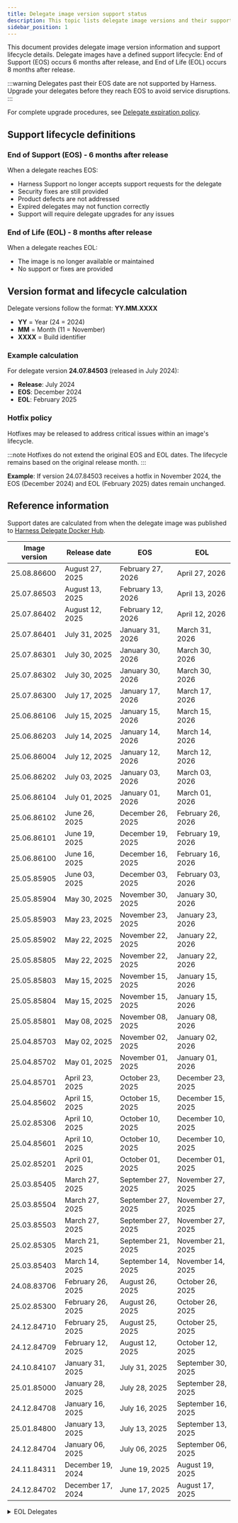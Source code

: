```yaml
---
title: Delegate image version support status
description: This topic lists delegate image versions and their support status.
sidebar_position: 1
---
```


This document provides delegate image version information and support lifecycle details. Delegate images have a defined support lifecycle: End of Support (EOS) occurs 6 months after release, and End of Life (EOL) occurs 8 months after release.

:::warning
Delegates past their EOS date are not supported by Harness. Upgrade your delegates before they reach EOS to avoid service disruptions.
:::

For complete upgrade procedures, see [Delegate expiration policy](/docs/platform/delegates/install-delegates/delegate-upgrades-and-expiration#delegate-expiration-policy).

## Support lifecycle definitions

### End of Support (EOS) - 6 months after release

When a delegate reaches EOS:

- Harness Support no longer accepts support requests for the delegate
- Security fixes are still provided
- Product defects are not addressed
- Expired delegates may not function correctly
- Support will require delegate upgrades for any issues

### End of Life (EOL) - 8 months after release

When a delegate reaches EOL:

- The image is no longer available or maintained
- No support or fixes are provided

## Version format and lifecycle calculation

Delegate versions follow the format: **YY.MM.XXXX**

- **YY** = Year (24 = 2024)
- **MM** = Month (11 = November) 
- **XXXX** = Build identifier

### Example calculation

For delegate version **24.07.84503** (released in July 2024):

- **Release**: July 2024
- **EOS**: December 2024 
- **EOL**: February 2025 

### Hotfix policy

Hotfixes may be released to address critical issues within an image's lifecycle.

:::note
Hotfixes do not extend the original EOS and EOL dates. The lifecycle remains based on the original release month.
:::

**Example**: If version 24.07.84503 receives a hotfix in November 2024, the EOS (December 2024) and EOL (February 2025) dates remain unchanged.

## Reference information

Support dates are calculated from when the delegate image was published to [Harness Delegate Docker Hub](https://hub.docker.com/r/harness/delegate/tags).

| Image version | Release date      | EOS              | EOL              |
|---------------|-------------------|------------------|------------------|
| 25.08.86600   | August 27, 2025   | February 27, 2026| April 27, 2026   |
| 25.07.86503   | August 13, 2025   | February 13, 2026| April 13, 2026   |
| 25.07.86402   | August 12, 2025   | February 12, 2026| April 12, 2026   |
| 25.07.86401   | July 31, 2025     | January 31, 2026 | March 31, 2026   |
| 25.07.86301   | July 30, 2025     | January 30, 2026 | March 30, 2026   |
| 25.07.86302   | July 30, 2025     | January 30, 2026 | March 30, 2026   |
| 25.07.86300   | July 17, 2025     | January 17, 2026 | March 17, 2026   |
| 25.06.86106   | July 15, 2025     | January 15, 2026 | March 15, 2026   |
| 25.06.86203   | July 14, 2025     | January 14, 2026 | March 14, 2026   |
| 25.06.86004   | July 12, 2025     | January 12, 2026 | March 12, 2026   |
| 25.06.86202   | July 03, 2025     | January 03, 2026 | March 03, 2026   |
| 25.06.86104   | July 01, 2025     | January 01, 2026 | March 01, 2026   |
| 25.06.86102   | June 26, 2025     | December 26, 2025| February 26, 2026|
| 25.06.86101   | June 19, 2025     | December 19, 2025| February 19, 2026|
| 25.06.86100   | June 16, 2025     | December 16, 2025| February 16, 2026|
| 25.05.85905   | June 03, 2025     | December 03, 2025| February 03, 2026|
| 25.05.85904   | May 30, 2025      | November 30, 2025| January 30, 2026 |
| 25.05.85903   | May 23, 2025      | November 23, 2025| January 23, 2026 |
| 25.05.85902   | May 22, 2025      | November 22, 2025| January 22, 2026 |
| 25.05.85805   | May 22, 2025      | November 22, 2025| January 22, 2026 |
| 25.05.85803   | May 15, 2025      | November 15, 2025| January 15, 2026 |
| 25.05.85804   | May 15, 2025      | November 15, 2025| January 15, 2026 |
| 25.05.85801   | May 08, 2025      | November 08, 2025| January 08, 2026 |
| 25.04.85703   | May 02, 2025      | November 02, 2025| January 02, 2026 |
| 25.04.85702   | May 01, 2025      | November 01, 2025| January 01, 2026 |
| 25.04.85701   | April 23, 2025    | October 23, 2025 | December 23, 2025|
| 25.04.85602   | April 15, 2025    | October 15, 2025 | December 15, 2025|
| 25.02.85306   | April 10, 2025    | October 10, 2025 | December 10, 2025|
| 25.04.85601   | April 10, 2025    | October 10, 2025 | December 10, 2025|
| 25.02.85201   | April 01, 2025    | October 01, 2025 | December 01, 2025|
| 25.03.85405   | March 27, 2025    | September 27, 2025| November 27, 2025|
| 25.03.85504   | March 27, 2025    | September 27, 2025| November 27, 2025|
| 25.03.85503   | March 27, 2025    | September 27, 2025| November 27, 2025|
| 25.02.85305   | March 21, 2025    | September 21, 2025| November 21, 2025|
| 25.03.85403   | March 14, 2025    | September 14, 2025| November 14, 2025|
| 24.08.83706   | February 26, 2025 | August 26, 2025  | October 26, 2025 |
| 25.02.85300   | February 26, 2025 | August 26, 2025  | October 26, 2025 |
| 24.12.84710   | February 25, 2025 | August 25, 2025  | October 25, 2025 |
| 24.12.84709   | February 12, 2025 | August 12, 2025  | October 12, 2025 |
| 24.10.84107   | January 31, 2025  | July 31, 2025    | September 30, 2025|
| 25.01.85000   | January 28, 2025  | July 28, 2025    | September 28, 2025|
| 24.12.84708   | January 16, 2025  | July 16, 2025    | September 16, 2025|
| 25.01.84800   | January 13, 2025  | July 13, 2025    | September 13, 2025|
| 24.12.84704   | January 06, 2025  | July 06, 2025    | September 06, 2025|
| 24.11.84311   | December 19, 2024 | June 19, 2025    | August 19, 2025  |
| 24.12.84702   | December 17, 2024 | June 17, 2025    | August 17, 2025  |

<details>
    <summary>EOL Delegates</summary>
    | Image version         | Release date       | EOS              | EOL              |
    |-----------------------|--------------------|------------------|------------------|
    | 24.11.84503           | December 09, 2024  | June 09, 2025    | August 09, 2025  |
    | 24.11.84310           | December 05, 2024  | June 05, 2025    | August 05, 2025  |
    | 24.11.84502           | December 05, 2024  | June 05, 2025    | August 05, 2025  |
    | 24.10.84106           | December 04, 2024  | June 04, 2025    | August 04, 2025  |
    | 24.11.84501           | December 04, 2024  | June 04, 2025    | August 04, 2025  |
    | 24.07.83407           | December 04, 2024  | June 04, 2025    | August 04, 2025  |
    | 24.11.84500           | November 29, 2024  | May 29, 2025     | July 29, 2025    |
    | 24.11.84309           | November 28, 2024  | May 28, 2025     | July 28, 2025    |
    | 24.11.84308           | November 23, 2024  | May 23, 2025     | July 23, 2025    |
    | 24.11.84307           | November 21, 2024  | May 21, 2025     | July 21, 2025    |
    | 24.11.84306           | November 19, 2024  | May 19, 2025     | July 19, 2025    |
    | 24.10.84205-ubi9-beta | November 18, 2024  | May 18, 2025     | July 18, 2025    |
    | 24.10.84204           | November 18, 2024  | May 18, 2025     | July 18, 2025    |
    | 24.10.84200           | November 04, 2024  | May 04, 2025     | July 04, 2025    |
    | 24.10.84105           | November 01, 2024  | May 01, 2025     | July 01, 2025    |
    | 24.10.84104           | October 21, 2024   | April 21, 2025   | June 21, 2025    |
    | 24.09.83909           | October 11, 2024   | April 11, 2025   | June 11, 2025    |
    | 24.09.83906           | October 02, 2024   | April 02, 2025   | June 02, 2025    |
    | 24.09.83905           | September 30, 2024 | March 30, 2025   | May 30, 2025     |
    | 24.08.83803           | September 20, 2024 | March 20, 2025   | May 20, 2025     |
    | 24.08.83804           | September 20, 2024 | March 20, 2025   | May 20, 2025     |
    | 24.09.83900           | September 20, 2024 | March 20, 2025   | May 20, 2025     |
    | 24.08.83802           | September 03, 2024 | March 03, 2025   | May 03, 2025     |
    | 24.08.83705           | August 31, 2024    | February 28, 2025| April 30, 2025   |
    | 24.07.83611           | August 31, 2024    | February 28, 2025| April 30, 2025   |
    | 24.08.83704           | August 29, 2024    | February 28, 2025| April 29, 2025   |
    | 24.08.83702           | August 22, 2024    | February 22, 2025| April 22, 2025   |
    | 24.08.83307           | August 20, 2024    | February 20, 2025| April 20, 2025   |
    | 24.07.83609           | August 20, 2024    | February 20, 2025| April 20, 2025   |
    | 24.07.83608           | August 14, 2024    | February 14, 2025| April 14, 2025   |
    | 24.07.83607           | August 13, 2024    | February 13, 2025| April 13, 2025   |
    | 24.08.83306           | August 13, 2024    | February 13, 2025| April 13, 2025   |
    | 24.07.83406           | August 13, 2024    | February 13, 2025| April 13, 2025   |
    | 24.07.83606           | August 07, 2024    | February 07, 2025| April 07, 2025   |
    | 24.08.83405           | August 05, 2024    | February 05, 2025| April 05, 2025   |
    | 24.07.83605           | July 24, 2024      | January 24, 2025 | March 24, 2025   |
    | 24.07.83503           | July 17, 2024      | January 17, 2025 | March 17, 2025   |
    | 24.07.82906           | July 17, 2024      | January 17, 2025 | March 17, 2025   |
    | 24.07.83404           | July 10, 2024      | January 10, 2025 | March 10, 2025   |
    | 24.07.83205           | July 9, 2024       | January 09, 2025 | March 09, 2025   |
    | 24.07.82905           | July 1, 2024       | January 01, 2025 | March 01, 2025   |
    | 24.06.83304           | June 24, 2024      | December 24, 2024| February 24, 2025|
    | 24.06.83204           | June 20, 2024      | December 20, 2024| February 20, 2025|
    | 24.06.83004           | June 7, 2024       | December 07, 2024| February 07, 2025|
    | 24.06.83003           | June 3, 2024       | December 03, 2024| February 03, 2025|
    | 24.05.82711           | May 30, 2024       | November 30, 2024| January 30, 2025 |
    | 24.05.82904           | May 21, 2024       | November 21, 2024| January 21, 2025 |
    | 24.05.83001           | May 21, 2024       | November 21, 2024| January 21, 2025 |
    | 24.05.82205           | May 20, 2024       | November 20, 2024| January 20, 2025 |
    | 24.05.82903           | May 16, 2024       | November 16, 2024| January 16, 2025 |
    | 24.05.82902           | May 10, 2024       | November 10, 2024| January 10, 2025 |
    | 24.04.82901           | May 8, 2024        | November 08, 2024| January 08, 2025 |
    | 24.04.82804           | April 24, 2024     | October 24, 2024 | December 24, 2024|
    | 24.04.82709           | April 18, 2024     | October 18, 2024 | December 18, 2024|
    | 24.04.82708           | April 17, 2024     | October 17, 2024 | December 17, 2024|
    | 24.04.82707           | April 15, 2024     | October 15, 2024 | December 15, 2024|
    | 24.04.82603           | April 4, 2024      | October 04, 2024 | December 04, 2024|
    | 24.03.82601           | March 28, 2024     | September 28, 2024| November 28, 2024|
    | 24.03.82600           | March 27, 2024     | September 27, 2024| November 27, 2024|
    | 24.03.82505           | March 18, 2024     | September 18, 2024| November 18, 2024|
    | 24.03.82502           | March 14, 2024     | September 14, 2024| November 14, 2024|
    | 24.03.82408           | March 8, 2024      | September 08, 2024| November 08, 2024|
    | 24.02.82406           | March 1, 2024      | September 01, 2024| November 01, 2024|
    | 24.02.82404           | February 29, 2024  | August 29, 2024  | October 29, 2024 |
    | 24.02.82309           | February 28, 2024  | August 28, 2024  | October 28, 2024 |
    | 24.02.82402           | February 27, 2024  | August 27, 2024  | October 27, 2024 |
    | 24.02.82308           | February 21, 2024  | August 21, 2024  | October 21, 2024 |
    | 24.02.82306           | February 15, 2024  | August 15, 2024  | October 15, 2024 |
    | 24.02.82305           | February 15, 2024  | August 15, 2024  | October 15, 2024 |
    | 24.02.82302           | February 13, 2024  | August 13, 2024  | October 13, 2024 |
    | 24.02.82304           | February 12, 2024  | August 12, 2024  | October 12, 2024 |
    | 24.02.82203           | February 2, 2024   | August 02, 2024  | October 02, 2024 |
    | 24.01.82202           | January 30, 2024   | July 30, 2024    | September 30, 2024|
    | 24.01.82110           | January 29, 2024   | July 29, 2024    | September 29, 2024|
    | 24.01.82109           | January 23, 2024   | July 23, 2024    | September 23, 2024|
    | 24.01.82108           | January 16, 2024   | July 16, 2024    | September 16, 2024|
    | 24.01.82006           | January 16, 2024   | July 16, 2024    | September 16, 2024|
    | 24.01.82005           | January 15, 2024   | July 15, 2024    | September 15, 2024|
    | 24.01.82004           | January 12, 2024   | July 12, 2024    | September 12, 2024|
    | 24.01.82003           | January 11, 2024   | July 11, 2024    | September 11, 2024|
    | 24.01.82002           | January 9, 2024    | July 09, 2024    | September 09, 2024|
    | 24.01.81810           | January 8, 2024    | July 08, 2024    | September 08, 2024|
    | 24.01.81811           | January 5, 2024    | July 05, 2024    | September 05, 2024|
    | 23.12.82001           | January 5, 2024    | July 05, 2024    | September 05, 2024|
    | 23.12.81809           | January 2, 2024    | July 02, 2024    | September 02, 2024|
    | 23.12.81808           | December 26, 2023  | June 26, 2024    | August 26, 2024  |
    | 23.12.81412           | December 14, 2023  | June 14, 2024    | August 14, 2024  |
    | 23.12.81411           | December 13, 2023  | June 13, 2024    | August 13, 2024  |
    | 23.12.81806           | December 13, 2023  | June 13, 2024    | August 13, 2024  |
    | 23.12.81604           | December 13, 2023  | June 13, 2024    | August 13, 2024  |
    | 23.12.81804           | December 12, 2023  | June 12, 2024    | August 12, 2024  |
    | 23.12.81210           | December 5, 2023   | June 05, 2024    | August 05, 2024  |
    | 23.11.81602           | November 29, 2023  | May 29, 2024     | July 29, 2024    |
    | 23.11.81601           | November 29, 2023  | May 29, 2024     | July 29, 2024    |
    | 23.11.81408           | November 22, 2023  | May 22, 2024     | July 22, 2024    |
    | 23.11.81406           | November 20, 2023  | May 20, 2024     | July 20, 2024    |
</details>

